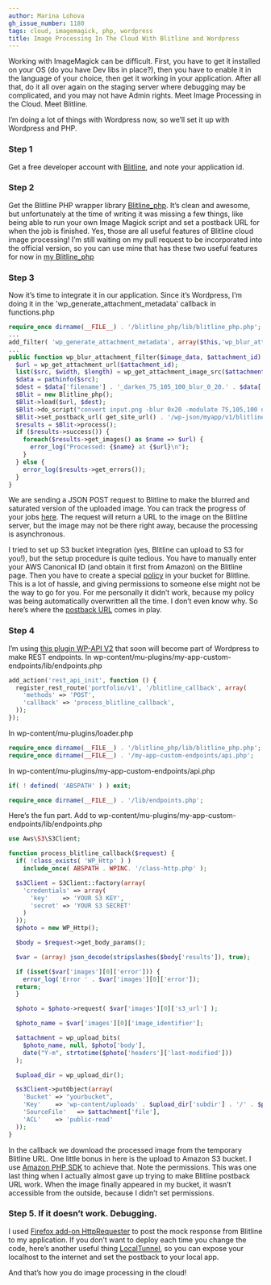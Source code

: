 ```yaml
---
author: Marina Lohova
gh_issue_number: 1180
tags: cloud, imagemagick, php, wordpress
title: Image Processing In The Cloud With Blitline and Wordpress
---
```


Working with ImageMagick can be difficult. First, you have to get it installed on your OS (do you have Dev libs in place?), then you have to enable it in the language of your choice, then get it working in your application. After all that, do it all over again on the staging server where debugging may be complicated, and you may not have Admin rights. Meet Image Processing in the Cloud. Meet Blitline.

I’m doing a lot of things with Wordpress now, so we’ll set it up with Wordpress and PHP.

### Step 1

Get a free developer account with [Blitline](https://blitline.com/signup), and note your application id.

### Step 2

Get the Blitline PHP wrapper library [Blitline_php](https://github.com/karikas/blitline_php). It’s clean and awesome, but unfortunately at the time of writing it was missing a few things, like being able to run your own Image Magick script and set a postback URL for when the job is finished. Yes, those are all useful features of Blitline cloud image processing! I’m still waiting on my pull request to be incorporated into the official version, so you can use mine that has these two useful features for now in [my Blitline_php](https://github.com/marinalohova/blitline_php)

### Step 3

Now it’s time to integrate it in our application. Since it’s Wordpress, I’m doing it in the 'wp_generate_attachment_metadata' callback in functions.php

```php
require_once dirname(__FILE__) . '/blitline_php/lib/blitline_php.php';
...
add_filter( 'wp_generate_attachment_metadata', array($this,'wp_blur_attachment_filter'), 10, 2 );
...
public function wp_blur_attachment_filter($image_data, $attachment_id) {
  $url = wp_get_attachment_url($attachment_id);
  list($src, $width, $length) = wp_get_attachment_image_src($attachment_id);
  $data = pathinfo($src);
  $dest = $data['filename'] . '_darken_75_105_100_blur_0_20.' . $data['extension'];
  $Blit = new Blitline_php();
  $Blit->load($url, $dest);
  $Blit->do_script("convert input.png -blur 0x20 -modulate 75,105,100 output.png");
  $Blit->set_postback_url( get_site_url() . '/wp-json/myapp/v1/blitline_callback');
  $results = $Blit->process();
  if ($results->success()) {
    foreach($results->get_images() as $name => $url) {
      error_log("Processed: {$name} at {$url}\n");
    }
  } else {
    error_log($results->get_errors());
  }
}
```

We are sending a JSON POST request to Blitline to make the blurred and saturated version of the uploaded image. You can track the progress of your jobs [here](https://blitline.com/dashboard). The request will return a URL to the image on the Blitline server, but the image may not be there right away, because the processing is asynchronous.

I tried to set up S3 bucket integration (yes, Blitline can upload to S3 for you!), but the setup procedure is quite tedious. You have to manually enter your AWS Canonical ID (and obtain it first from Amazon) on the Blitline page. Then you have to create a special [policy](https://www.blitline.com/docs/s3_permissions) in your bucket for Blitline. This is a lot of hassle, and giving permissions to someone else might not be the way to go for you. For me personally it didn’t work, because my policy was being automatically overwritten all the time. I don’t even know why. So here’s where the [postback URL](https://blitline.com/docs/postback#returnedData) comes in play.

### Step 4

I’m using [this plugin WP-API V2](http://v2.wp-api.org) that soon will become part of Wordpress to make REST endpoints. In wp-content/mu-plugins/my-app-custom-endpoints/lib/endpoints.php

```php
add_action('rest_api_init', function () {
  register_rest_route('portfolio/v1', '/blitline_callback', array(
    'methods' => 'POST',
    'callback' => 'process_blitline_callback',
  ));
});
```

In wp-content/mu-plugins/loader.php

```php
require_once dirname(__FILE__) . '/blitline_php/lib/blitline_php.php';
require_once dirname(__FILE__) . '/my-app-custom-endpoints/api.php';
```

In wp-content/mu-plugins/my-app-custom-endpoints/api.php

```php
if( ! defined( 'ABSPATH' ) ) exit;

require_once dirname(__FILE__) . '/lib/endpoints.php';
```

Here’s the fun part. Add to wp-content/mu-plugins/my-app-custom-endpoints/lib/endpoints.php

```php
use Aws\S3\S3Client;

function process_blitline_callback($request) {
  if( !class_exists( 'WP_Http' ) )
    include_once( ABSPATH . WPINC. '/class-http.php' );

  $s3Client = S3Client::factory(array(
    'credentials' => array(
      'key'    => 'YOUR S3 KEY',
      'secret' => 'YOUR S3 SECRET'
    )
  ));
  $photo = new WP_Http();

  $body = $request->get_body_params();

  $var = (array) json_decode(stripslashes($body['results']), true);

  if (isset($var['images'][0]['error'])) {
    error_log('Error ' . $var['images'][0]['error']);
  return;
  }

  $photo = $photo->request( $var['images'][0]['s3_url'] );

  $photo_name = $var['images'][0]['image_identifier'];

  $attachment = wp_upload_bits(
    $photo_name, null, $photo['body'],
    date("Y-m", strtotime($photo['headers']['last-modified']))
  );

  $upload_dir = wp_upload_dir();

  $s3Client->putObject(array(
    'Bucket' => "yourbucket",
    'Key'    => 'wp-content/uploads' . $upload_dir['subdir'] . '/' . $photo_name,
    'SourceFile'   => $attachment['file'],
    'ACL'    => 'public-read'
  ));
}
```

In the callback we download the processed image from the temporary Blitline URL. One little bonus in here is the upload to Amazon S3 bucket. I use [Amazon PHP SDK](http://docs.aws.amazon.com/aws-sdk-php/v2/api/index.html) to achieve that. Note the permissions. This was one last thing when I actually almost gave up trying to make Blitline postback URL work. When the image finally appeared in my bucket, it wasn’t accessible from the outside, because I didn’t set permissions.

### Step 5. If it doesn’t work. Debugging.

I used [Firefox add-on HttpRequester](https://addons.mozilla.org/en-us/firefox/addon/httprequester/) to post the mock response from Blitline to my application. If you don’t want to deploy each time you change the code, here’s another useful thing [LocalTunnel](https://localtunnel.me/), so you can expose your localhost to the internet and set the postback to your local app.

And that’s how you do image processing in the cloud!
